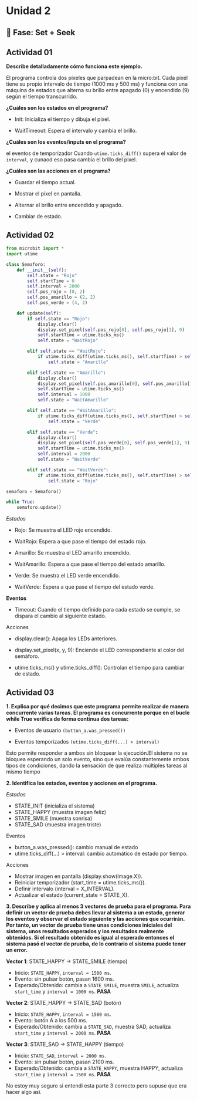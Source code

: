 # Unidad 2

## 🔎 Fase: Set + Seek  

## Actividad 01
**Describe detalladamente cómo funciona este ejemplo.**

El programa controla dos píxeles que parpadean en la micro:bit. Cada píxel tiene su propio intervalo de tiempo (1000 ms y 500 ms) y funciona con una máquina de estados que alterna su brillo entre apagado (0) y encendido (9) según el tiempo transcurrido.


**¿Cuáles son los estados en el programa?**
- Init: Inicializa el tiempo y dibuja el píxel.

- WaitTimeout:  Espera el intervalo y cambia el brillo.

**¿Cuáles son los eventos/inputs en el programa?**

el eventos de temporizador Cuando `utime.ticks_diff()` supera el valor de `interval`, y cunaod eso pasa cambia el brillo del pixel.


**¿Cuáles son las acciones en el programa?**
- Guardar el tiempo actual.

- Mostrar el píxel en pantalla.

- Alternar el brillo entre encendido y apagado.

- Cambiar de estado.
  
## Actividad 02

```python
from microbit import *
import utime

class Semaforo:
    def __init__(self):
        self.state = "Rojo"
        self.startTime = 0
        self.interval = 2000  
        self.pos_rojo = (0, 2)
        self.pos_amarillo = (2, 2)
        self.pos_verde = (4, 2)

    def update(self):
        if self.state == "Rojo":
            display.clear()
            display.set_pixel(self.pos_rojo[0], self.pos_rojo[1], 9)
            self.startTime = utime.ticks_ms()
            self.state = "WaitRojo"

        elif self.state == "WaitRojo":
            if utime.ticks_diff(utime.ticks_ms(), self.startTime) > self.interval:
                self.state = "Amarillo"

        elif self.state == "Amarillo":
            display.clear()
            display.set_pixel(self.pos_amarillo[0], self.pos_amarillo[1], 9)
            self.startTime = utime.ticks_ms()
            self.interval = 1000
            self.state = "WaitAmarillo"

        elif self.state == "WaitAmarillo":
            if utime.ticks_diff(utime.ticks_ms(), self.startTime) > self.interval:
                self.state = "Verde"

        elif self.state == "Verde":
            display.clear()
            display.set_pixel(self.pos_verde[0], self.pos_verde[1], 9)
            self.startTime = utime.ticks_ms()
            self.interval = 2000
            self.state = "WaitVerde"

        elif self.state == "WaitVerde":
            if utime.ticks_diff(utime.ticks_ms(), self.startTime) > self.interval:
                self.state = "Rojo"

semaforo = Semaforo()

while True:
    semaforo.update()
```
*Estados*

- Rojo: Se muestra el LED rojo encendido.

- WaitRojo: Espera a que pase el tiempo del estado rojo.

- Amarillo: Se muestra el LED amarillo encendido.

- WaitAmarillo: Espera a que pase el tiempo del estado amarillo.

- Verde: Se muestra el LED verde encendido.

- WaitVerde: Espera a que pase el tiempo del estado verde.

**Eventos**

- Timeout: Cuando el tiempo definido para cada estado se cumple, se dispara el cambio al siguiente estado.

Acciones
- display.clear(): Apaga los LEDs anteriores.

- display.set_pixel(x, y, 9): Enciende el LED correspondiente al color del semáforo.

- utime.ticks_ms() y utime.ticks_diff(): Controlan el tiempo para cambiar de estado.

## Actividad 03

**1. Explica por qué decimos que este programa permite realizar de manera concurrente varias tareas.
   El programa es concurrente porque en el bucle while True verifica de forma continua dos tareas:**

- Eventos de usuario `(button_a.was_pressed())`

- Eventos temporizados `(utime.ticks_diff(...) > interval)`

Esto permite responder a ambos sin bloquear la ejecución.El sistema no se bloquea esperando un solo evento, sino que evalúa constantemente ambos tipos de condiciones, dando la sensación de que realiza múltiples tareas al mismo tiempo

**2. Identifica los estados, eventos y acciones en el programa.**

*Estados*

- STATE\_INIT (inicializa el sistema)
- STATE\_HAPPY (muestra imagen feliz)
- STATE\_SMILE (muestra sonrisa)
- STATE\_SAD (muestra imagen triste)

Eventos

- button\_a.was\_pressed(): cambio manual de estado 
- utime.ticks\_diff(...) > interval: cambio automático de estado por tiempo.

Acciones

- Mostrar imagen en pantalla (display.show(Image.X)).
- Reiniciar temporizador (start\_time = utime.ticks\_ms()).
- Definir intervalo (interval = X\_INTERVAL).
- Actualizar el estado (current\_state = STATE\_X).


**3. Describe y aplica al menos 3 vectores de prueba para el programa. Para definir un vector de prueba debes llevar al sistema a un estado, generar los eventos y observar el estado siguiente y las acciones que ocurrirán. Por tanto, un vector de prueba tiene unas condiciones iniciales del sistema, unos resultados esperados y los resultados realmente obtenidos. Si el resultado obtenido es igual al esperado entonces el sistema pasó el vector de prueba, de lo contrario el sistema puede tener un error.**

**Vector 1**: STATE\_HAPPY → STATE\_SMILE (tiempo)

- Inicio: `STATE_HAPPY`, `interval = 1500 ms`.
- Evento: sin pulsar botón, pasan 1600 ms.
- Esperado/Obtenido: cambia a `STATE_SMILE`, muestra `SMILE`, actualiza `start_time` y `interval = 1000 ms`. **PASA**


**Vector 2**: STATE\_HAPPY → STATE\_SAD (botón)

- Inicio: `STATE_HAPPY`, `interval = 1500 ms`.
- Evento: botón A a los 500 ms.
- Esperado/Obtenido: cambia a `STATE_SAD`, muestra SAD, actualiza `start_time` y `interval = 2000 ms`. **PASA**



**Vector 3**: STATE\_SAD → STATE\_HAPPY (tiempo)

- Inicio: `STATE_SAD`, `interval = 2000 ms`.
- Evento: sin pulsar botón, pasan 2100 ms.
- Esperado/Obtenido: cambia a `STATE_HAPPY`, muestra HAPPY, actualiza `start_time` y `interval = 1500 ms`. **PASA**

No estoy muy seguro si entendi esta parte 3 correcto pero supuse que era hacer algo asi.


